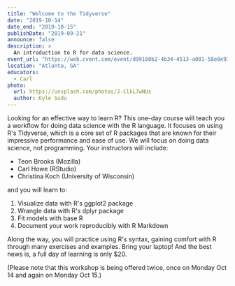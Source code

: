 ```yaml
---
title: "Welcome to the Tidyverse"
date: "2019-10-14"
date_end: "2019-10-15"
publishDate: "2019-09-21"
announce: false
description: >
  An introduction to R for data science.
event_url: "https://web.cvent.com/event/d99160b2-4b34-4513-a001-58e0e93e13e2/summary"
location: "Atlanta, GA"
educators:
  - Carl
photo:
  url: https://unsplash.com/photos/J-ClkL7wNUs
  author: Kyle Sudu
---
```


Looking for an effective way to learn R? This one-day course will teach you a workflow for doing data science with the R language. It focuses on using R's Tidyverse, which is a core set of R packages that are known for their impressive performance and ease of use. We will focus on doing data science, not programming. Your instructors will include:

- Teon Brooks (Mozilla)
- Carl Howe (RStudio)
- Christina Koch (University of Wisconsin)

and you will learn to:  

1. Visualize data with R's ggplot2 package 
2. Wrangle data with R's dplyr package 
3. Fit models with base R
4. Document your work reproducibly with R Markdown 

Along the way, you will practice using R's syntax, gaining comfort with R through many exercises and examples. Bring your laptop! And the best news is, a full day of learning is only $20.

(Please note that this workshop is being offered twice, once on Monday Oct 14 and again on Monday Oct 15.)
